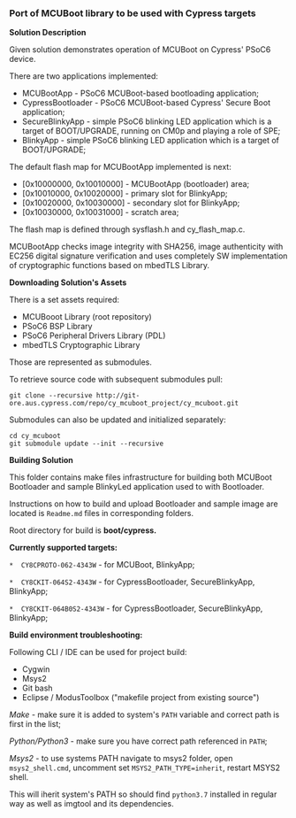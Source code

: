 ### Port of MCUBoot library to be used with Cypress targets

**Solution Description**

Given solution demonstrates operation of MCUBoot on Cypress' PSoC6 device.

There are two applications implemented:
* MCUBootApp - PSoC6 MCUBoot-based bootloading application;
* CypressBootloader - PSoC6 MCUBoot-based Cypress' Secure Boot application;
* SecureBlinkyApp - simple PSoC6 blinking LED application which is a target of BOOT/UPGRADE, running on CM0p and playing a role of SPE;
* BlinkyApp - simple PSoC6 blinking LED application which is a target of BOOT/UPGRADE;

The default flash map for MCUBootApp implemented is next:

* [0x10000000, 0x10010000] - MCUBootApp (bootloader) area;
* [0x10010000, 0x10020000] - primary slot for BlinkyApp;
* [0x10020000, 0x10030000] - secondary slot for BlinkyApp;
* [0x10030000, 0x10031000] - scratch area;

The flash map is defined through sysflash.h and cy_flash_map.c.

MCUBootApp checks image integrity with SHA256, image authenticity with EC256 digital signature verification and uses completely SW implementation of cryptographic functions based on mbedTLS Library.

**Downloading Solution's Assets**

There is a set assets required:

* MCUBooot Library (root repository)
* PSoC6 BSP Library
* PSoC6 Peripheral Drivers Library (PDL)
* mbedTLS Cryptographic Library

Those are represented as submodules.

To retrieve source code with subsequent submodules pull:

    git clone --recursive http://git-ore.aus.cypress.com/repo/cy_mcuboot_project/cy_mcuboot.git

Submodules can also be updated and initialized separately:

    cd cy_mcuboot
    git submodule update --init --recursive



**Building Solution**

This folder contains make files infrastructure for building both MCUBoot Bootloader and sample BlinkyLed application used to with Bootloader.

Instructions on how to build and upload Bootloader and sample image are located is `Readme.md` files in corresponding folders.

Root directory for build is **boot/cypress.**

**Currently supported targets:**

`*  CY8CPROTO-062-4343W` - for MCUBoot, BlinkyApp;

`*  CY8CKIT-064S2-4343W` - for CypressBootloader, SecureBlinkyApp, BlinkyApp;

`*  CY8CKIT-064B0S2-4343W` - for CypressBootloader, SecureBlinkyApp, BlinkyApp;

**Build environment troubleshooting:**

Following CLI / IDE can be used for project build:

* Cygwin
* Msys2
* Git bash
* Eclipse / ModusToolbox ("makefile project from existing source")

*Make* - make sure it is added to system's `PATH` variable and correct path is first in the list;

*Python/Python3* - make sure you have correct path referenced in `PATH`;

*Msys2* - to use systems PATH navigate to msys2 folder, open `msys2_shell.cmd`, uncomment set `MSYS2_PATH_TYPE=inherit`, restart MSYS2 shell.

This will iherit system's PATH so should find `python3.7` installed in regular way as well as imgtool and its dependencies.

